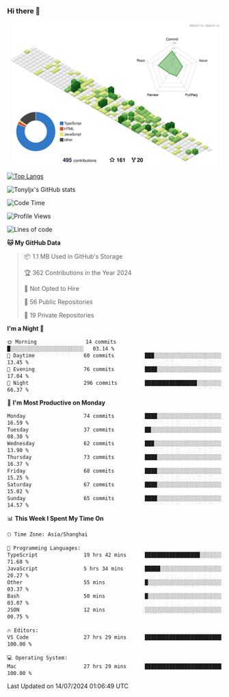 ### Hi there 👋

![](./profile-3d-contrib/profile-green-animate.svg)

 

[![Top Langs](https://github-readme-stats.vercel.app/api/top-langs/?username=tonyljx)](https://github.com/anuraghazra/github-readme-stats)

![Tonyljx's GitHub stats](https://github-readme-stats.vercel.app/api?username=tonyljx&theme=default&show_icons=true)

 

<!--START_SECTION:waka-->
![Code Time](http://img.shields.io/badge/Code%20Time-471%20hrs%2029%20mins-blue)

![Profile Views](http://img.shields.io/badge/Profile%20Views-15-blue)

![Lines of code](https://img.shields.io/badge/From%20Hello%20World%20I%27ve%20Written-589.6%20thousand%20lines%20of%20code-blue)

**🐱 My GitHub Data** 

> 📦 1.1 MB Used in GitHub's Storage 
 > 
> 🏆 362 Contributions in the Year 2024
 > 
> 🚫 Not Opted to Hire
 > 
> 📜 56 Public Repositories 
 > 
> 🔑 19 Private Repositories 
 > 
**I'm a Night 🦉** 

```text
🌞 Morning                14 commits          █░░░░░░░░░░░░░░░░░░░░░░░░   03.14 % 
🌆 Daytime                60 commits          ███░░░░░░░░░░░░░░░░░░░░░░   13.45 % 
🌃 Evening                76 commits          ████░░░░░░░░░░░░░░░░░░░░░   17.04 % 
🌙 Night                  296 commits         █████████████████░░░░░░░░   66.37 % 
```
📅 **I'm Most Productive on Monday** 

```text
Monday                   74 commits          ████░░░░░░░░░░░░░░░░░░░░░   16.59 % 
Tuesday                  37 commits          ██░░░░░░░░░░░░░░░░░░░░░░░   08.30 % 
Wednesday                62 commits          ███░░░░░░░░░░░░░░░░░░░░░░   13.90 % 
Thursday                 73 commits          ████░░░░░░░░░░░░░░░░░░░░░   16.37 % 
Friday                   68 commits          ████░░░░░░░░░░░░░░░░░░░░░   15.25 % 
Saturday                 67 commits          ████░░░░░░░░░░░░░░░░░░░░░   15.02 % 
Sunday                   65 commits          ████░░░░░░░░░░░░░░░░░░░░░   14.57 % 
```


📊 **This Week I Spent My Time On** 

```text
🕑︎ Time Zone: Asia/Shanghai

💬 Programming Languages: 
TypeScript               19 hrs 42 mins      ██████████████████░░░░░░░   71.68 % 
JavaScript               5 hrs 34 mins       █████░░░░░░░░░░░░░░░░░░░░   20.27 % 
Other                    55 mins             █░░░░░░░░░░░░░░░░░░░░░░░░   03.37 % 
Bash                     50 mins             █░░░░░░░░░░░░░░░░░░░░░░░░   03.07 % 
JSON                     12 mins             ░░░░░░░░░░░░░░░░░░░░░░░░░   00.75 % 

🔥 Editors: 
VS Code                  27 hrs 29 mins      █████████████████████████   100.00 % 

💻 Operating System: 
Mac                      27 hrs 29 mins      █████████████████████████   100.00 % 
```


 Last Updated on 14/07/2024 01:06:49 UTC
<!--END_SECTION:waka-->
